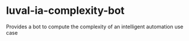 # luval-ia-complexity-bot
Provides a bot to compute the complexity of an intelligent automation use case
